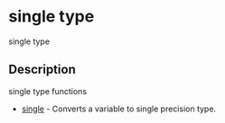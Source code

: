 # single type

single type

## Description

single type functions

- [single](single.md) - Converts a variable to single precision type.
